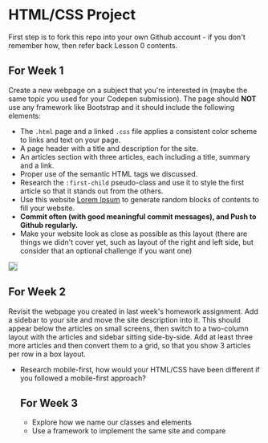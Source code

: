# HTML/CSS Project

First step is to fork this repo into your own Github account - if you don't remember how, then refer back Lesson 0 contents.

## For Week 1

Create a new webpage on a subject that you're interested in (maybe the same topic you used for your Codepen submission). The page should **NOT** use any framework like Bootstrap and it should include the following elements:
  - The `.html` page and a linked `.css` file applies a consistent color scheme to links and text on your page.
  - A page header with a title and description for the site.
  - An articles section with three articles, each including a title, summary and a link.
  - Proper use of the semantic HTML tags we discussed.
  - Research the `:first-child` pseudo-class and use it to style the first article so that it stands out from the others.
  - Use this website [Lorem Ipsum](http://www.lipsum.com/) to generate random blocks of contents to fill your website.
  - **Commit often (with good meaningful commit messages), and Push to Github regularly.**
  - Make your website look as close as possible as this layout (there are things we didn't cover yet, such as layout of the right and left side, but consider that an optional challenge if you want one)

  <a href="https://github.com/Code-Your-Future/HTML-CSS/blob/master/blog.png" target="blank">
    <img src="https://github.com/Code-Your-Future/HTML-CSS/blob/master/blog.png" style="border: 1px solid #bababa;">
  </a>
  
  
  ## For Week 2

Revisit the webpage you created in last week's homework assignment. Add a sidebar to your site and move the site description into it. This should appear below the articles on small screens, then switch to a two-column layout with the articles and sidebar sitting side-by-side. Add at least three more articles and then convert them to a grid, so that you show 3 articles per row in a box layout.

- Research mobile-first, how would your HTML/CSS have been different if you followed a mobile-first approach?

  ## For Week 3
  - Explore how we name our classes and elements
  - Use a framework to implement the same site and compare
